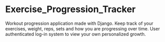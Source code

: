 # Exercise_Progression_Tracker
Workout progression application made with Django. Keep track of your exercises, weight, reps, sets and how you are progressing over time. User authenticated log-in system to view your own personalized growth.

